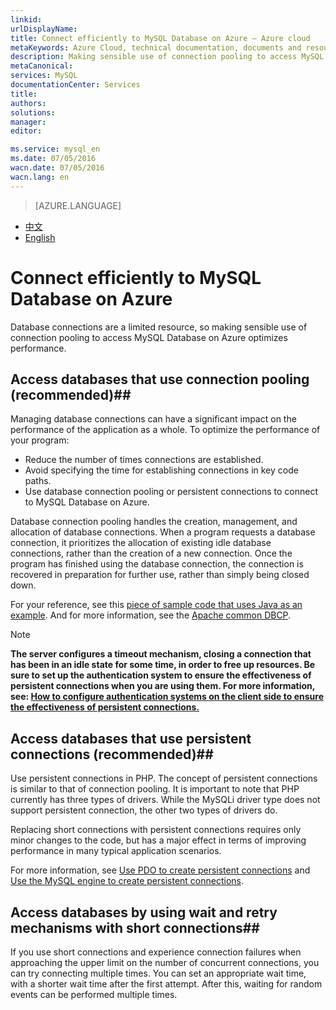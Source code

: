 ```yaml
---
linkid: 
urlDisplayName: 
title: Connect efficiently to MySQL Database on Azure – Azure cloud
metaKeywords: Azure Cloud, technical documentation, documents and resources, MySQL, database, connection pool, Azure MySQL, MySQL PaaS, Azure MySQL PaaS, Azure MySQL Service, Azure RDS
description: Making sensible use of connection pooling to access MySQL Database on Azure will optimize performance. This article explains how to use connection pooling to more effectively access MySQL Database on Azure and provides sample code that uses Java and PHP as examples for your reference.
metaCanonical: 
services: MySQL
documentationCenter: Services
title: 
authors: 
solutions: 
manager: 
editor: 

ms.service: mysql_en
ms.date: 07/05/2016
wacn.date: 07/05/2016
wacn.lang: en
---
```


> [AZURE.LANGUAGE]
- [中文](./mysql-database-connection-pool.md)
- [English](./mysql-database-enus-connection-pool.md)

# Connect efficiently to MySQL Database on Azure<sup style="color: #a5ce00; font-weight: bold; text-transform: uppercase; font-family: 'Arial'; font-size: 20px;" class="wa-previewTag"></sup>

Database connections are a limited resource, so making sensible use of connection pooling to access MySQL Database on Azure optimizes performance.

## Access databases that use connection pooling (recommended)##
Managing database connections can have a significant impact on the performance of the application as a whole. To optimize the performance of your program:
- Reduce the number of times connections are established.
- Avoid specifying the time for establishing connections in key code paths.
- Use database connection pooling or persistent connections to connect to MySQL Database on Azure.

Database connection pooling handles the creation, management, and allocation of database connections. When a program requests a database connection, it prioritizes the allocation of existing idle database connections, rather than the creation of a new connection. Once the program has finished using the database connection, the connection is recovered in preparation for further use, rather than simply being closed down.

For your reference, see this [piece of sample code that uses Java as an example](http://wacnstorage.blob.core.chinacloudapi.cn/marketing-resource/documents/MySQLConnectionPool.java). And for more information, see the [Apache common DBCP](http://commons.apache.org/proper/commons-dbcp/).

>[!NOTE]
>**The server configures a timeout mechanism, closing a connection that has been in an idle state for some time, in order to free up resources. Be sure to set up the authentication system to ensure the effectiveness of persistent connections when you are using them. For more information, see: [How to configure authentication systems on the client side to ensure the effectiveness of persistent connections.](./mysql-database-validationquery.md)**

## Access databases that use persistent connections (recommended)##
Use persistent connections in PHP. The concept of persistent connections is similar to that of connection pooling. It is important to note that PHP currently has three types of drivers. While the MySQLi driver type does not support persistent connection, the other two types of drivers do.

Replacing short connections with persistent connections requires only minor changes to the code, but has a major effect in terms of improving performance in many typical application scenarios.

For more information, see [Use PDO to create persistent connections](http://php.net/manual/en/pdo.connections.php) and  [Use the MySQL engine to create persistent connections](http://php.net/manual/en/function.mysql-pconnect.php).

## Access databases by using wait and retry mechanisms with short connections##
If you use short connections and experience connection failures when approaching the upper limit on the number of concurrent connections, you can try connecting multiple times. You can set an appropriate wait time, with a shorter wait time after the first attempt. After this, waiting for random events can be performed multiple times.

<!---HONumber=Acom_0218_2016_MySql-->